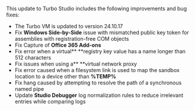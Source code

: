 This update to Turbo Studio includes the following improvements and bug fixes: 

- The Turbo VM is updated to version 24.10.17
- Fix **Windows Side-by-Side** issue with mismatched public key token for assemblies with registration-free COM objects
- Fix Capture of **Office 365 Add-ons**
- Fix error when a virtual** **registry key value has a name longer than 512 characters
- Fix issues when using a** **virtual network proxy
- Fix error caused when a filesystem link is used to map the sandbox location to a device other than **%TEMP%**
- Fix hang caused by attempting to resolve the path of a synchronous named pipe
- Update **Studio Debugger** log normalization rules to reduce irrelevant entries while comparing logs



